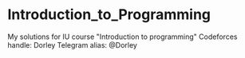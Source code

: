 # Introduction_to_Programming
My solutions for IU course "Introduction to programming"
Codeforces handle: Dorley
Telegram alias: @Dorley
